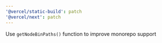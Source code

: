 ```yaml
---
'@vercel/static-build': patch
'@vercel/next': patch
---
```


Use `getNodeBinPaths()` function to improve monorepo support
